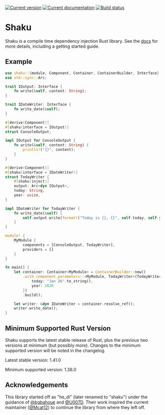 [![Current version][crate-badge]][crates-io]
[![Current documentation][doc-badge]][docs]
[![Build status][build-badge]][builds]

# Shaku

Shaku is a compile time dependency injection Rust library. See the [docs] for
more details, including a getting started guide.

## Example
```rust
use shaku::{module, Component, Container, ContainerBuilder, Interface};
use std::sync::Arc;

trait IOutput: Interface {
    fn write(&self, content: String);
}

trait IDateWriter: Interface {
    fn write_date(&self);
}

#[derive(Component)]
#[shaku(interface = IOutput)]
struct ConsoleOutput;

impl IOutput for ConsoleOutput {
    fn write(&self, content: String) {
        println!("{}", content);
    }
}

#[derive(Component)]
#[shaku(interface = IDateWriter)]
struct TodayWriter {
    #[shaku(inject)]
    output: Arc<dyn IOutput>,
    today: String,
    year: usize,
}

impl IDateWriter for TodayWriter {
    fn write_date(&self) {
        self.output.write(format!("Today is {}, {}", self.today, self.year));
    }
}

module! {
    MyModule {
        components = [ConsoleOutput, TodayWriter],
        providers = []
    }
}

fn main() {
    let container: Container<MyModule> = ContainerBuilder::new()
        .with_component_parameters::<MyModule, TodayWriter>(TodayWriterParameters {
            today: "Jan 26".to_string(),
            year: 2020
        })
        .build();

    let writer: &dyn IDateWriter = container.resolve_ref();
    writer.write_date();
}
```

## Minimum Supported Rust Version
Shaku supports the latest stable release of Rust, plus the previous two versions
at minimum (but possibly more). Changes to the minimum supported version will be
noted in the changelog.

Latest stable version: 1.41.0

Minimum supported version: 1.38.0

## Acknowledgements
This library started off as "he_di" (later renamed to "shaku") under the
guidance of [@bgbahoue] and [@U007D]. Their work inspired the current maintainer
([@Mcat12]) to continue the library from where they left off.

[crates-io]: https://crates.io/crates/shaku
[docs]: https://docs.rs/shaku
[builds]: https://circleci.com/gh/Mcat12/shaku
[crate-badge]: https://img.shields.io/crates/v/shaku.svg
[doc-badge]: https://docs.rs/shaku/badge.svg
[build-badge]: https://circleci.com/gh/Mcat12/shaku.svg?style=shield
[@bgbahoue]: https://github.com/bgbahoue
[@U007D]: https://github.com/U007D
[@Mcat12]: https://github.com/Mcat12
